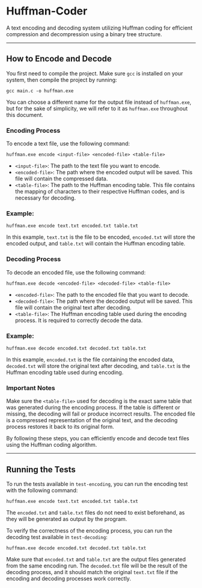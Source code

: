 
# Huffman-Coder

A text encoding and decoding system utilizing Huffman coding for efficient compression and decompression using a binary tree structure.

-----
## How to Encode and Decode

You first need to compile the project. Make sure ``gcc`` is installed on your system, then compile the project by running:

``gcc main.c -o huffman.exe``

You can choose a different name for the output file instead of ``huffman.exe``, but for the sake of simplicity, we will refer to it as ``huffman.exe`` throughout this document.

### Encoding Process

To encode a text file, use the following command:

``huffman.exe encode <input-file> <encoded-file> <table-file>``

- ``<input-file>``: The path to the text file you want to encode.
- ``<encoded-file>``: The path where the encoded output will be saved. This file will contain the compressed data.
- ``<table-file>``: The path to the Huffman encoding table. This file contains the mapping of characters to their respective Huffman codes, and is necessary for decoding.

### Example:

``huffman.exe encode text.txt encoded.txt table.txt``

In this example, ``text.txt`` is the file to be encoded, ``encoded.txt`` will store the encoded output, and ``table.txt`` will contain the Huffman encoding table.


### Decoding Process

To decode an encoded file, use the following command:

``huffman.exe decode <encoded-file> <decoded-file> <table-file>``

- ``<encoded-file>``: The path to the encoded file that you want to decode.
- ``<decoded-file>``: The path where the decoded output will be saved. This file will contain the original text after decoding.
- ``<table-file>``: The Huffman encoding table used during the encoding process. It is required to correctly decode the data.

### Example:

``huffman.exe decode encoded.txt decoded.txt table.txt``

In this example, ``encoded.txt`` is the file containing the encoded data, ``decoded.txt`` will store the original text after decoding, and ``table.txt`` is the Huffman encoding table used during encoding.

### Important Notes

Make sure the ``<table-file>`` used for decoding is the exact same table that was generated during the encoding process. If the table is different or missing, the decoding will fail or produce incorrect results. The encoded file is a compressed representation of the original text, and the decoding process restores it back to its original form.

By following these steps, you can efficiently encode and decode text files using the Huffman coding algorithm.

-----
## Running the Tests

To run the tests available in ``test-encoding``, you can run the encoding test with the following command:

``huffman.exe encode text.txt encoded.txt table.txt``

The ``encoded.txt`` and ``table.txt`` files do not need to exist beforehand, as they will be generated as output by the program.

To verify the correctness of the encoding process, you can run the decoding test available in ``test-decoding``:

``huffman.exe decode encoded.txt decoded.txt table.txt``

Make sure that ``encoded.txt`` and ``table.txt`` are the output files generated from the same encoding run. The ``decoded.txt`` file will be the result of the decoding process, and it should match the original ``text.txt`` file if the encoding and decoding processes work correctly.
